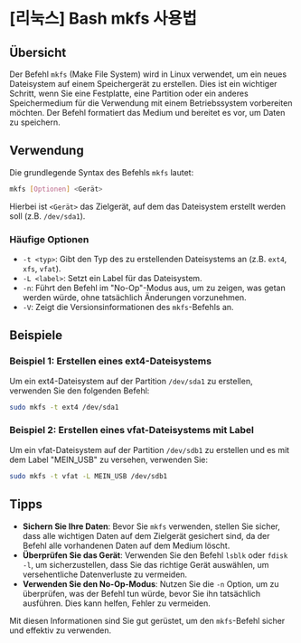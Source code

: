 # [리눅스] Bash mkfs 사용법

## Übersicht
Der Befehl `mkfs` (Make File System) wird in Linux verwendet, um ein neues Dateisystem auf einem Speichergerät zu erstellen. Dies ist ein wichtiger Schritt, wenn Sie eine Festplatte, eine Partition oder ein anderes Speichermedium für die Verwendung mit einem Betriebssystem vorbereiten möchten. Der Befehl formatiert das Medium und bereitet es vor, um Daten zu speichern.

## Verwendung
Die grundlegende Syntax des Befehls `mkfs` lautet:

```bash
mkfs [Optionen] <Gerät>
```

Hierbei ist `<Gerät>` das Zielgerät, auf dem das Dateisystem erstellt werden soll (z.B. `/dev/sda1`).

### Häufige Optionen
- `-t <typ>`: Gibt den Typ des zu erstellenden Dateisystems an (z.B. `ext4`, `xfs`, `vfat`).
- `-L <label>`: Setzt ein Label für das Dateisystem.
- `-n`: Führt den Befehl im "No-Op"-Modus aus, um zu zeigen, was getan werden würde, ohne tatsächlich Änderungen vorzunehmen.
- `-V`: Zeigt die Versionsinformationen des `mkfs`-Befehls an.

## Beispiele
### Beispiel 1: Erstellen eines ext4-Dateisystems
Um ein ext4-Dateisystem auf der Partition `/dev/sda1` zu erstellen, verwenden Sie den folgenden Befehl:

```bash
sudo mkfs -t ext4 /dev/sda1
```

### Beispiel 2: Erstellen eines vfat-Dateisystems mit Label
Um ein vfat-Dateisystem auf der Partition `/dev/sdb1` zu erstellen und es mit dem Label "MEIN_USB" zu versehen, verwenden Sie:

```bash
sudo mkfs -t vfat -L MEIN_USB /dev/sdb1
```

## Tipps
- **Sichern Sie Ihre Daten**: Bevor Sie `mkfs` verwenden, stellen Sie sicher, dass alle wichtigen Daten auf dem Zielgerät gesichert sind, da der Befehl alle vorhandenen Daten auf dem Medium löscht.
- **Überprüfen Sie das Gerät**: Verwenden Sie den Befehl `lsblk` oder `fdisk -l`, um sicherzustellen, dass Sie das richtige Gerät auswählen, um versehentliche Datenverluste zu vermeiden.
- **Verwenden Sie den No-Op-Modus**: Nutzen Sie die `-n` Option, um zu überprüfen, was der Befehl tun würde, bevor Sie ihn tatsächlich ausführen. Dies kann helfen, Fehler zu vermeiden.

Mit diesen Informationen sind Sie gut gerüstet, um den `mkfs`-Befehl sicher und effektiv zu verwenden.